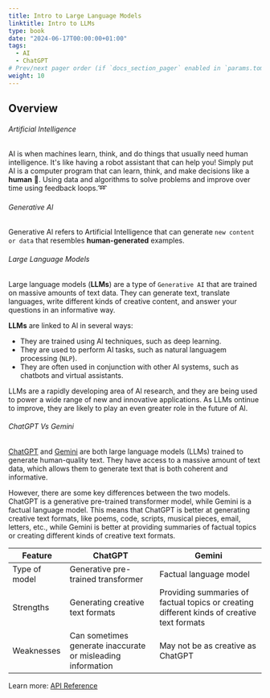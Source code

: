```yaml
---
title: Intro to Large Language Models
linktitle: Intro to LLMs
type: book
date: "2024-06-17T00:00:00+01:00"
tags:
  - AI
  - ChatGPT
# Prev/next pager order (if `docs_section_pager` enabled in `params.toml`)
weight: 10
---
```


<!--more-->
## Overview

###### Artificial Intelligence
AI is when machines learn, think, and do things that usually need human intelligence. It's like having a robot assistant that can help you!
Simply put AI is a computer program that can learn, think, and make decisions like a **human** 🧠. Using data and algorithms to solve problems and improve over time using feedback loops.➿

###### Generative Al
Generative Al refers to Artificial Intelligence that can generate ```new content or data``` that resembles **human-generated** examples.

###### Large Language Models 
Large language models (**LLMs**) are a type of ```Generative AI``` that are trained on massive amounts of text data. They can generate text, translate languages, write different kinds of creative content, and answer your questions in an informative way.
 
**LLMs** are linked to Al in several ways:

* They are trained using Al techniques, such as deep learning.
* They are used to perform AI tasks, such as natural languagem processing (```NLP```).
* They are often used in conjunction with other Al systems, such as chatbots and virtual assistants. 

LLMs are a rapidly developing area of Al research, and they are being used to power a wide range of new and innovative applications. As LLMs ontinue to improve, they are likely to play an even greater role in the future of Al.

###### ChatGPT Vs Gemini

[ChatGPT](https://openai.com/chatgpt/) and [Gemini]() are both large language models (LLMs) trained to generate human-quality text. They have access to a massive amount of text data, which allows them to generate text that is both coherent and informative.

However, there are some key differences between the two models. ChatGPT is a generative pre-trained transformer model, while Gemini is a factual language model. This means that ChatGPT is better at generating creative text formats, like poems,
code, scripts, musical pieces, email, letters, etc., while Gemini is better at providing summaries of factual topics or creating different kinds of creative text formats.

| **Feature**   | **ChatGPT**                                             | **Gemini**                                                                                 |
|---------------|-------------------------------------------------------------|--------------------------------------------------------------------------------------------|
| Type of model | Generative pre\-trained transformer                         | Factual language model                                                                     |
| Strengths     | Generating creative text formats                            | Providing summaries of factual topics or creating different kinds of creative text formats |
| Weaknesses    | Can sometimes generate inaccurate or misleading information | May not be as creative as ChatGPT |

Learn more: [API Reference](https://platform.openai.com/docs/api-reference/models)
